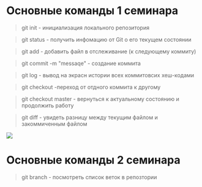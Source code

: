 # Основные команды 1 семинара 

> git init - инициализация локального репозитория 

> git status - получить  инфомацию от Git о его текущем состоянии

> git add - добавить файл в отслеживание (к следующему коммиту)

> git commit -m "messaqe" - создание коммита

> git log - вывод на экрасн истории всех коммитовсих хеш-кодами

> git checkout -переход от отдного коммита к другому 

> git checkout master - вернуться к актуальному состоянию и продолжить работу

> git diff - увидеть разницу между текущим файлом и закоммиченным файлом 

![](https://naked-science.ru/wp-content/uploads/2018/04/field_image_38.jpg)

# Основные команды 2 семинара

> git branch - посмотреть список веток в репозтории
